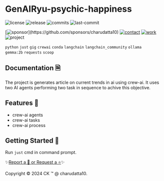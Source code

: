  
# GenAIRyu-psychic-happiness

<!-- Badges: Project Status GitHub -->
![license](https://flat.badgen.net/static/license/GPL-3.0/blue)
![release](https://flat.badgen.net/github/release/charudatta10/GenAIRyu-psychic-happiness)
![commits](https://flat.badgen.net/github/commits/charudatta10/GenAIRyu-psychic-happiness)
![last-commit](https://flat.badgen.net/github/last-commit/charudatta10/GenAIRyu-psychic-happiness)

[![sponsor](https://flat.badgen.net//static/sponsor/%E2%9D%A4?)](https://github.com/sponsors/charudatta10)
[![contact](https://flat.badgen.net//static/contact/%E2%98%8E)](https://charudatta10.github.io/LinkNet/)
[![work](https://flat.badgen.net//static/portfolio/%F0%9F%96%BF)](https://charudatta10.github.io/myblog/)
![project](https://flat.badgen.net///static/project/GenAIRyu-psychic-happiness)

<!-- Badges: Tools used -->
`python` `just` `gig` `crewai` `conda` `langchain` `langchain_community` `ollama` `gemma:2b` `requests` `scoop` 

## Documentation 🗎

The project is generates article on current trends in ai using crew-ai. It uses two AI agents performing two task in sequence to achive this objective.  

## Features 🌟

- crew-ai agents 
- crew-ai tasks 
- crew-ai process 
 

## Getting Started 🌱

Run `just` cmd in command prompt.

✨[Report a 🐛 or Request a ⭐](https://github.com/charudatta10/GenAIRyu-psychic-happiness/issues)✨

Copyright :copyright: 2024 CK :tm: @ charudatta10.   

<!-- Acknowledgment, References, Misc -->